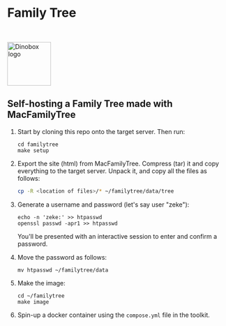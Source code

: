 # Family Tree

<br>

<img
src="https://lh3.googleusercontent.com/d/1H04KVAA3ohH_dLXIrC0bXuJXDn3VutKc"
alt = "Dinobox logo" width="100"/>

## Self-hosting a Family Tree made with MacFamilyTree

1. Start by cloning this repo onto the target server. Then run:

    ```shell
    cd familytree
    make setup
    ```

2. Export the site (html) from MacFamilyTree. Compress (tar) it and copy
   everything to the target server. Unpack it, and copy all the files as
   follows:

    ```zsh
    cp -R <location of files>/* ~/familytree/data/tree
    ```

3. Generate a username and password (let's say user "zeke"):

    ```shell
    echo -n 'zeke:' >> htpasswd
    openssl passwd -apr1 >> htpasswd
    ```

    You'll be presented with an interactive session to enter and confirm
    a password.

4. Move the password as follows:

    ```shell
    mv htpasswd ~/familytree/data
    ```

5. Make the image:

    ```shell
    cd ~/familytree
    make image
    ```

6. Spin-up a docker container using the `compose.yml` file in the
   toolkit.
